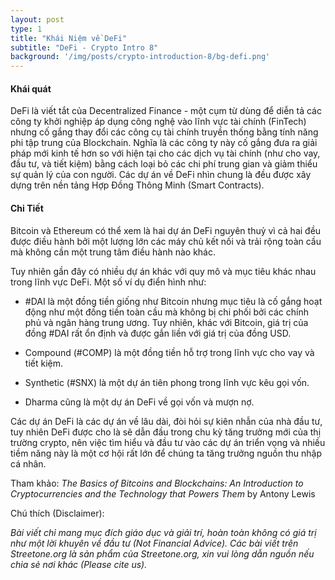 ```yaml
---
layout: post
type: 1
title: "Khái Niệm về DeFi"
subtitle: "DeFi - Crypto Intro 8"
background: '/img/posts/crypto-introduction-8/bg-defi.png'
---
```


#### Khái quát

DeFi là viết tắt của Decentralized Finance - một cụm từ dùng để diễn tả các công ty khởi nghiệp áp dụng công nghệ vào lĩnh vực tài chính (FinTech) nhưng cố gắng thay đổi các công cụ tài chính truyền thống bằng tính năng phi tập trung của Blockchain. Nghĩa là các công ty này cố gắng đưa ra giải pháp mới kinh tế hơn so với hiện tại cho các dịch vụ tài chính (như cho vay, đầu tư, và tiết kiệm) bằng cách loại bỏ các chi phí trung gian và giảm thiểu sự quản lý của con người. Các dự án về DeFi nhìn chung là đều được xây dựng trên nền tảng Hợp Đồng Thông Minh (Smart Contracts).

#### Chi Tiết

Bitcoin và Ethereum có thể xem là hai dự án DeFi nguyên thuỷ vì cả hai đều được điều hành bởi một lượng lớn các máy chủ kết nối và trải rộng toàn cầu mà không cần một trung tâm điều hành nào khác.

Tuy nhiên gần đây có nhiều dự án khác với quy mô và mục tiêu khác nhau trong lĩnh vực DeFi. Một số ví dụ điển hình như:

- #DAI là một đồng tiền giống như Bitcoin nhưng mục tiêu là cố gắng hoạt động như một đồng tiền toàn cầu mà không bị chi phối bởi các chính phủ và ngân hàng trung ương. Tuy nhiên, khác với Bitcoin, giá trị của đồng #DAI rất ổn định và được gắn liền với giá trị của đồng USD.

- Compound (#COMP) là một đồng tiền hỗ trợ trong lĩnh vực cho vay và tiết kiệm.

- Synthetic (#SNX) là một dự án tiên phong trong lĩnh vực kêu gọi vốn.

- Dharma cũng là một dự án DeFi về gọi vốn và mượn nợ.

Các dự án DeFi là các dự án về lâu dài, đòi hỏi sự kiên nhẫn của nhà đầu tư, tuy nhiên DeFi được cho là sẽ dẫn đầu trong chu kỳ tăng trưởng mới của thị trường crypto, nên việc tìm hiểu và đầu tư vào các dự án triển vọng và nhiều tiềm năng này là một cơ hội rất lớn để chúng ta tăng trưởng nguồn thu nhập cá nhân.

Tham khảo:  *The Basics of Bitcoins and Blockchains: An Introduction to Cryptocurrencies and the Technology that Powers Them* by Antony Lewis

Chú thích (Disclaimer):

*Bài viết chỉ mang mục đích giáo dục và giải trí, hoàn toàn không có giá trị như một lời khuyên về đầu tư (Not Financial Advice).*
*Các bài viết trên Streetone.org là sản phẩm của Streetone.org, xin vui lòng dẫn nguồn nếu chia sẻ nơi khác (Please cite us).*